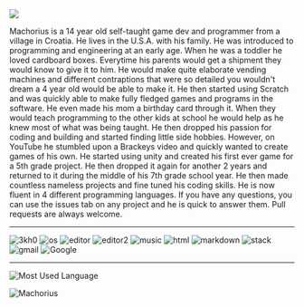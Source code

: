 <img src="https://readme-typing-svg.herokuapp.com?vCenter=true&lines=Machorius;Ethical+Hacker;Game+Dev;Self+Taught;">


Machorius is a 14 year old self-taught game dev and programmer from a village in Croatia. He lives in the U.S.A. with his family. He was introduced to programming and engineering at an early age. When he was a toddler he loved cardboard boxes. Everytime his parents would get a shipment they would know to give it to him. He would make quite elaborate vending machines and different contraptions that were so detailed you wouldn't dream a 4 year old would be able to make it. He then started using Scratch and was quickly able to make fully fledged games and programs in the software. He even made his mom a birthday card through it. When they would teach programming to the other kids at school he would help as he knew most of what was being taught. He then dropped his passion for coding and building and started finding little side hobbies. However, on YouTube he stumbled upon a Brackeys video and quickly wanted to create games of his own. He started using unity and created his first ever game for a 5th grade project. He then dropped it again for another 2 years and returned to it during the middle of his 7th grade school year. He then made countless nameless projects and fine tuned his coding skills. He is now fluent in 4 different programming languages. If you have any questions, you can use the issues tab on any project and he is quick to answer them. Pull requests are always welcome.


_______________________________
<img src="https://komarev.com/ghpvc/?username=3kh0&label=Profile Visitors&color=001eff&style=flat" alt="3kh0" />   <img src="https://img.shields.io/badge/OS-macOS-lightgrey/?logo=apple" alt="os"> <img src="https://img.shields.io/badge/Editor-VS%20Code-blue/?logo=visualstudiocode&logoColor=blue&color=blue" alt="editor">   <img src="https://img.shields.io/badge/Editor-Sublime%20Text-blue/?logo=sublimetext&logoColor=warning&color=orange" alt="editor2">   <img src="https://img.shields.io/badge/Listens%20to-Spotify-blue/?logo=spotify&logoColor=warning&color=1DB954" alt="music">   <img src="https://img.shields.io/badge/Knows-HTML-blue/?logo=html5&logoColor=warning&color=orange" alt="html">   <img src="https://img.shields.io/badge/Knows-MarkDown-FFF?logo=markdown" alt="markdown">   <img src="https://img.shields.io/badge/Uses-stackoverflow-blue/?logo=stackoverflow&logoColor=warning&color=ef8236" alt="stack">   <img alt="gmail" src="https://img.shields.io/badge/Uses-Gmail-blue/?logo=gmail&logoColor=warning&color=red">   <img alt="Google" src="https://img.shields.io/badge/Uses-Google-blue/?logo=google&logoColor=ff1b2d&color=ff1b2d">
_______________________________

![Most Used Language](https://github-readme-stats.vercel.app/api/top-langs/?username=MACHORIUS&show_icons=true&theme=radical)
<p><img src="https://github-readme-streak-stats.herokuapp.com/?user=Machorius&theme=dark" alt="Machorius" /></p><br>



  </html>
</html>
